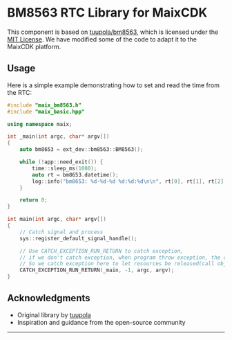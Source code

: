 # BM8563 RTC Library for MaixCDK

This component is based on [tuupola/bm8563](https://github.com/tuupola/bm8563), which is licensed under the [MIT License](./tuupola_bm8563/LICENSE). We have modified some of the code to adapt it to the MaixCDK platform.

## Usage

Here is a simple example demonstrating how to set and read the time from the RTC:

```cpp
#include "maix_bm8563.h"
#include "maix_basic.hpp"

using namespace maix;

int _main(int argc, char* argv[])
{
    auto bm8653 = ext_dev::bm8563::BM8563();

    while (!app::need_exit()) {
        time::sleep_ms(1000);
        auto rt = bm8653.datetime();
        log::info("bm8653: %d-%d-%d %d:%d:%d\n\n", rt[0], rt[1], rt[2], rt[3], rt[4], rt[5]);
    }

    return 0;
}

int main(int argc, char* argv[])
{
    // Catch signal and process
    sys::register_default_signal_handle();

    // Use CATCH_EXCEPTION_RUN_RETURN to catch exception,
    // if we don't catch exception, when program throw exception, the objects will not be destructed.
    // So we catch exception here to let resources be released(call objects' destructor) before exit.
    CATCH_EXCEPTION_RUN_RETURN(_main, -1, argc, argv);
}

```

## Acknowledgments

- Original library by [tuupola](https://github.com/tuupola)
- Inspiration and guidance from the open-source community

---